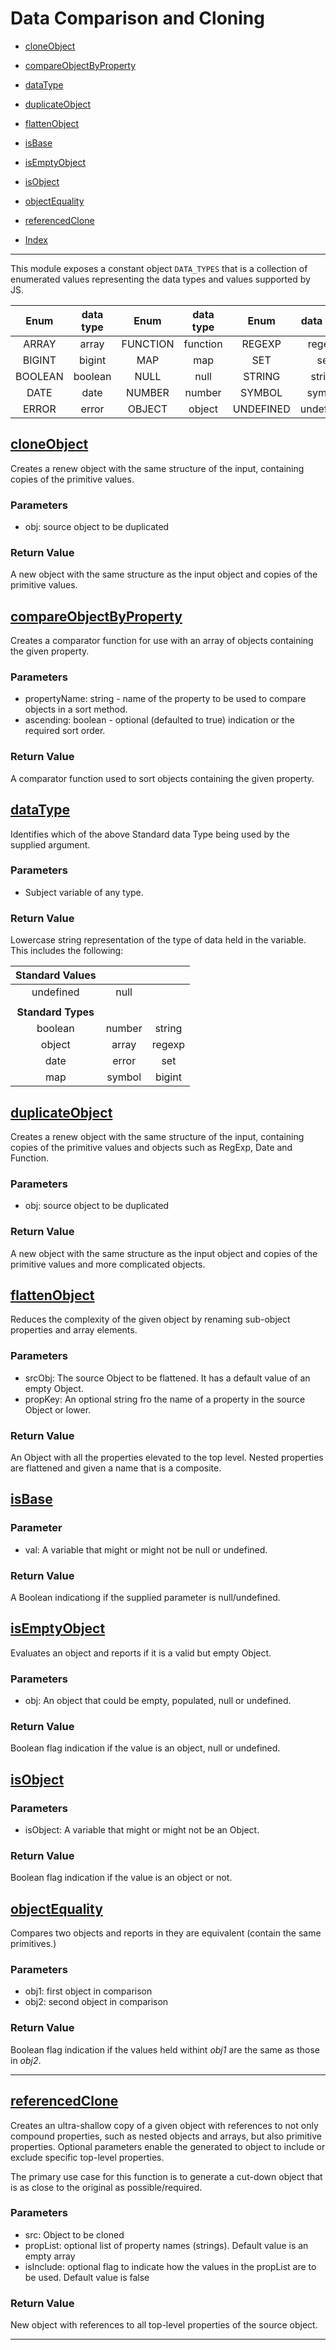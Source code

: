 # Data Comparison and Cloning

- [cloneObject](#cloneobject)
- [compareObjectByProperty](#compareobjectbyproperty)
- [dataType](#datatype)
- [duplicateObject](#duplicateobject)
- [flattenObject](#flattenobject)
- [isBase](#isbase)
- [isEmptyObject](#isemptyobject)
- [isObject](#isobject)
- [objectEquality](#objectequality)
- [referencedClone](#referencedclone)

- [Index](../README.md)

---

This module exposes a constant object `DATA_TYPES` that is a collection of enumerated values representing the data types and values supported by JS.

|  Enum   | data type |   Enum   | data type |   Enum    | data type |
| :-----: | :-------: | :------: | :-------: | :-------: | :-------: |
|  ARRAY  |   array   | FUNCTION | function  |  REGEXP   |  regexp   |
| BIGINT  |  bigint   |   MAP    |    map    |    SET    |    set    |
| BOOLEAN |  boolean  |   NULL   |   null    |  STRING   |  string   |
|  DATE   |   date    |  NUMBER  |  number   |  SYMBOL   |  symbol   |
|  ERROR  |   error   |  OBJECT  |  object   | UNDEFINED | undefined |

## [cloneObject](:#cloneobject)

Creates a renew object with the same structure of the input, containing copies of the primitive values.

### Parameters

- obj: source object to be duplicated

### Return Value

A new object with the same structure as the input object and copies of the primitive values.

## [compareObjectByProperty](:#compareObjectByProperty)

Creates a comparator function for use with an array of objects containing the given property.

### Parameters

- propertyName: string - name of the property to be used to compare objects in a sort method.
- ascending: boolean - optional (defaulted to true) indication or the required sort order.

### Return Value

A comparator function used to sort objects containing the given property.

## [dataType](:#datatype)

Identifies which of the above Standard data Type being used by the supplied argument.

### Parameters

- Subject variable of any type.

### Return Value

Lowercase string representation of the type of data held in the variable. This includes the following:

|  Standard Values   |        |        |
| :----------------: | :----: | :----: |
|     undefined      |  null  |        |
|                    |        |        |
| **Standard Types** |        |        |
|      boolean       | number | string |
|       object       | array  | regexp |
|        date        | error  |  set   |
|        map         | symbol | bigint |

## [duplicateObject](:#duplicateobject)

Creates a renew object with the same structure of the input, containing copies of the primitive values and objects such as RegExp, Date and Function.

### Parameters

- obj: source object to be duplicated

### Return Value

A new object with the same structure as the input object and copies of the primitive values and more complicated objects.

## [flattenObject](:#flattenobject)

Reduces the complexity of the given object by renaming sub-object properties and array elements.

### Parameters

- srcObj: The source Object to be flattened. It has a default value of an empty Object.
- propKey: An optional string fro the name of a property in the source Object or lower.

### Return Value

An Object with all the properties elevated to the top level. Nested properties are flattened and given a name that is a composite.

## [isBase](:#isbase)

### Parameter

- val: A variable that might or might not be null or undefined.

### Return Value

A Boolean indicationg if the supplied parameter is null/undefined.

## [isEmptyObject](:#isEmptyobject)

Evaluates an object and reports if it is a valid but empty Object.

### Parameters

- obj: An object that could be empty, populated, null or undefined.

### Return Value

Boolean flag indication if the value is an object, null or undefined.

## [isObject](:#isobject)

### Parameters

- isObject: A variable that might or might not be an Object.

### Return Value

Boolean flag indication if the value is an object or not.

## [objectEquality](:#objectequality)

Compares two objects and reports in they are equivalent (contain the same primitives.)

### Parameters

- obj1: first object in comparison
- obj2: second object in comparison

### Return Value

Boolean flag indication if the values held withint _obj1_ are the same as those in _obj2_.

---

## [referencedClone](:#referencedclone)

Creates an ultra-shallow copy of a given object with references to not only compound properties, such as nested objects and arrays, but also primitive properties. Optional parameters enable the generated to object to include or exclude specific top-level properties.

The primary use case for this function is to generate a cut-down object that is as close to the original as possible/required.

### Parameters

- src: Object to be cloned
- propList: optional list of property names (strings). Default value is an empty array
- isInclude: optional flag to indicate how the values in the propList are to be used. Default value is false

### Return Value

New object with references to all top-level properties of the source object.

---
